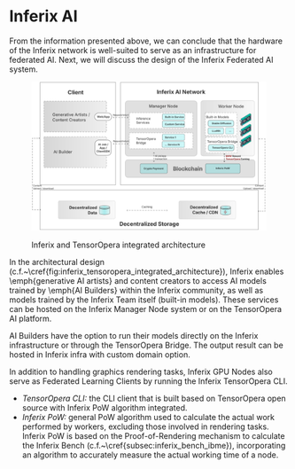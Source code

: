 # Inferix AI

From the information presented above, we can conclude that the hardware of the Inferix network is well-suited to serve as an infrastructure for federated AI. Next, we will discuss the design of the Inferix Federated AI system.

<figure><img src="../../.gitbook/assets/inferix-decentralized-fed-ai-architecture.svg" alt=""><figcaption><p>Inferix and TensorOpera integrated architecture</p></figcaption></figure>

In the architectural design (c.f.\~\cref{fig:inferix\_tensoropera\_integrated\_architecture}), Inferix enables \emph{generative AI artists} and content creators to access AI models trained by \emph{AI Builders} within the Inferix community, as well as models trained by the Inferix Team itself (built-in models). These services can be hosted on the Inferix Manager Node system or on the TensorOpera AI platform.

AI Builders have the option to run their models directly on the Inferix infrastructure or through the TensorOpera Bridge. The output result can be hosted in Inferix infra with custom domain option.

In addition to handling graphics rendering tasks, Inferix GPU Nodes also serve as Federated Learning Clients by running the Inferix TensorOpera CLI.

* _TensorOpera CLI:_ the CLI client that is built based on TensorOpera open source with Inferix PoW algorithm integrated.
* _Inferix PoW:_ general PoW algorithm used to calculate the actual work performed by workers, excluding those involved in rendering tasks. Inferix PoW is based on the Proof-of-Rendering mechanism to calculate the Inferix Bench (c.f.\~\cref{subsec:inferix\_bench\_ibme}), incorporating an algorithm to accurately measure the actual working time of a node.
